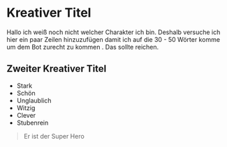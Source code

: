 # Kreativer Titel
Hallo ich weiß noch nicht welcher Charakter ich bin. Deshalb versuche ich hier ein paar Zeilen hinzuzufügen damit ich auf die 30 - 50 Wörter komme um dem Bot zurecht zu kommen
. Das sollte reichen.
## Zweiter Kreativer Titel
* Stark
* Schön
* Unglaublich
* Witzig
* Clever
* Stubenrein
> Er ist der Super Hero
